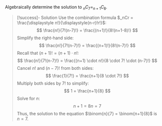 Algebraically determine the solution to $_nC_7 = _{n+1}C_8$.

<div style="page-break-after: always;"></div>


> [!success]- Solution
> Use the combination formula $_nCr = \frac{\displaystyle n!}{\displaystyle(n-r)!r!}$:
>$$
\frac{n!}{7!(n-7)!} = \frac{(n+1)!}{8!(n+1-8)!}
>$$
> Simplify the right-hand side:
>$$
\frac{n!}{7!(n-7)!} = \frac{(n+1)!}{8!(n-7)!}
>$$
> Recall that $(n+1)! = (n+1) \cdot n!$:
>$$
\frac{n!}{7!(n-7)!} = \frac{(n+1) \cdot n!}{8 \cdot 7! \cdot (n-7)!}
>$$
>Cancel $n!$ and $(n-7)!$ from both sides:
>$$
\frac{1}{7!} = \frac{n+1}{8 \cdot 7!}
>$$
> Multiply both sides by $7!$ to simplify:
>$$
1 = \frac{n+1}{8}
>$$
>Solve for $n$:
>$$
n+1 = 8
n = 7
>$$
>Thus, the solution to the equation $\binom{n}{7} = \binom{n+1}{8}$ is $n = 7$.
